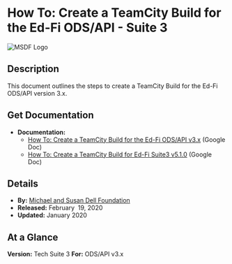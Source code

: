 # How To: Create a TeamCity Build for the Ed-Fi ODS/API - Suite 3

![MSDF Logo](https://edfidocs.blob.core.windows.net/$web/img/edfi-exchange/guides/msdflogo.png)

## Description

This document outlines the steps to create a TeamCity Build for the Ed-Fi ODS/API version 3.x.

## Get Documentation

* **Documentation:**
  * [How To: Create a TeamCity Build for the Ed-Fi ODS/API v3.x](https://docs.google.com/document/d/17KeXaDnlv5WgsmrblwBFMzjF4FcA0eljoSdzJvO-19Y) (Google Doc)
  * [How To: Create a TeamCity Build for Ed-Fi Suite3 v5.1.0](https://docs.google.com/document/d/1P-uDFnT2YFyziN7m_-POS2FC7K-8VV8RRUVu_U_hHds) (Google Doc)

## Details

* **By:** [Michael and Susan Dell Foundation](https://www.msdf.org)
* **Released:** February  19, 2020
* **Updated:** January 2020

## At a Glance

**Version:** Tech Suite 3
**For:** ODS/API v3.x
